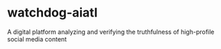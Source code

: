 # watchdog-aiatl
A digital platform analyzing and verifying the truthfulness of high-profile social media content
